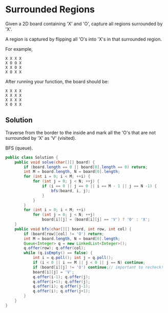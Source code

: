 # Surrounded Regions

Given a 2D board containing 'X' and 'O', capture all regions surrounded by 'X'.

A region is captured by flipping all 'O's into 'X's in that surrounded region.

For example,

    X X X X
    X O O X
    X X O X
    X O X X

After running your function, the board should be:

    X X X X
    X X X X
    X X X X
    X O X X

## Solution

Traverse from the border to the inside and mark all the 'O's that are not surrounded by 'X' as 'V' (visited).

BFS (queue).

```java
public class Solution {
    public void solve(char[][] board) {
        if (board.length == 0 || board[0].length == 0) return;
        int M = board.length, N = board[0].length;
        for (int i = 0; i < M; ++i) {
            for (int j = 0; j < N; ++j) {
                if (i == 0 || j == 0 || i == M - 1 || j == N -1) {
                    bfs(board, i, j);
                }
            }
        }
        for (int i = 0; i < M; ++i)
            for (int j = 0; j < N; ++j)
                board[i][j] = (board[i][j] == 'V') ? 'O' : 'X';
    }
    public void bfs(char[][] board, int row, int col) {
        if (board[row][col] != 'O') return;
        int M = board.length, N = board[0].length;
        Queue<Integer> q = new LinkedList<Integer>();
        q.offer(row); q.offer(col);
        while (q.isEmpty() == false) {
            int i = q.poll(); int j = q.poll();
            if (i < 0 || i == M || j < 0 || j == N) continue;
            if (board[i][j] != 'O') continue;// important to recheck!
            board[i][j] = 'V';
            q.offer(i-1); q.offer(j);
            q.offer(i+1); q.offer(j);
            q.offer(i); q.offer(j-1);
            q.offer(i); q.offer(j+1);
        }
    }
}
```
